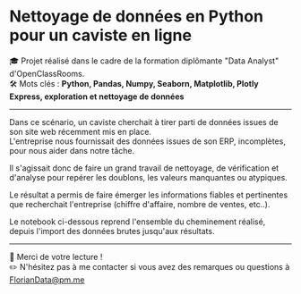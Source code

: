 # Nettoyage de données en Python pour un caviste en ligne

🎓 Projet réalisé dans le cadre de la formation diplômante "Data Analyst" d'OpenClassRooms.<br>
🛠 Mots clés : **Python, Pandas, Numpy, Seaborn, Matplotlib, Plotly Express, exploration et nettoyage de données**

---

Dans ce scénario, un caviste cherchait à tirer parti de données issues de son site web récemment mis en place. <br>L'entreprise nous fournissait des données issues de son ERP, incomplètes, pour nous aider dans notre tâche.

Il s'agissait donc de faire un grand travail de nettoyage, de vérification et d'analyse pour repérer les doublons, les valeurs manquantes ou atypiques.

Le résultat a permis de faire émerger les informations fiables et pertinentes que recherchait l'entreprise (chiffre d'affaire, nombre de ventes, etc..).

Le notebook ci-dessous reprend l'ensemble du cheminement réalisé, depuis l'import des données brutes jusqu'aux résultats.

---

👋 Merci de votre lecture !<br>
✏️ N'hésitez pas à me contacter si vous avez des remarques ou questions à FlorianData@pm.me
